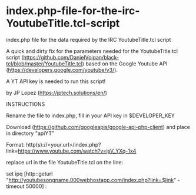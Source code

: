 # index.php-file-for-the-irc-YoutubeTitle.tcl-script
index.php file for the data required by the IRC YoutubeTitle.tcl script

A quick and dirty fix for the parameters needed for the YoutubeTitle.tcl script (https://github.com/DanielVoipan/black-tcl/blob/master/YoutubeTitle.tcl) based on the Google Youtube API (https://developers.google.com/youtube/v3/). 

A YT API key is needed to run this script!

by JP Lopez (https://jptech.solutions/en/)                               

INSTRUCTIONS

Rename the file to index.php, fill in your API key in $DEVELOPER_KEY

Download (https://github.com/googleapis/google-api-php-client) and place in directory "apiYT"

Format: http(s)://<your.url>/index.php?link=https://www.youtube.com/watch?v=jsV_YXq-1x4

replace url in the file YoutubeTitle.tcl on the line:

set ipq [http::geturl "http://youtubesongname.000webhostapp.com/index.php?link=$link" -timeout 50000] :

